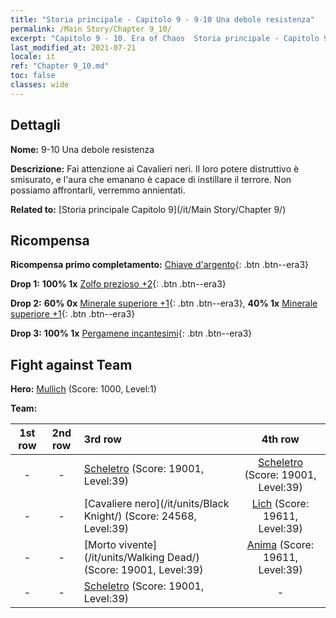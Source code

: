 ```yaml
---
title: "Storia principale - Capitolo 9 - 9-10 Una debole resistenza"
permalink: /Main Story/Chapter 9_10/
excerpt: "Capitolo 9 - 10. Era of Chaos  Storia principale - Capitolo 9_10. 9-10 Una debole resistenza"
last_modified_at: 2021-07-21
locale: it
ref: "Chapter 9_10.md"
toc: false
classes: wide
---
```


## Dettagli

 **Nome:** 9-10 Una debole resistenza

 **Descrizione:** Fai attenzione ai Cavalieri neri. Il loro potere distruttivo è smisurato, e l'aura che emanano è capace di instillare il terrore. Non possiamo affrontarli, verremmo annientati.

 **Related to:** [Storia principale Capitolo 9](/it/Main Story/Chapter 9/)

## Ricompensa

 **Ricompensa primo completamento:** [Chiave d'argento](/ItemsIT/con_693/){: .btn .btn--era3}

 **Drop 1:** **100% 1x** [Zolfo prezioso +2](/ItemsIT/mat_29/){: .btn .btn--era3}

 **Drop 2:** **60% 0x** [Minerale superiore +1](/ItemsIT/mat_19/){: .btn .btn--era3}, **40% 1x** [Minerale superiore +1](/ItemsIT/mat_19/){: .btn .btn--era3}

 **Drop 3:** **100% 1x** [Pergamene incantesimi](/ItemsIT/con_694/){: .btn .btn--era3}


## Fight against Team
 **Hero:** [Mullich](/it/heroes/Mullich/) (Score: 1000, Level:1)

 **Team:**


  | 1st row | 2nd row | 3rd row | 4th row |
  |:----:|:----:|:----|:----:|
  | - | - | [Scheletro](/it/units/Skeleton/) (Score: 19001, Level:39)  | [Scheletro](/it/units/Skeleton/) (Score: 19001, Level:39)  |
  | - | - | [Cavaliere nero](/it/units/Black Knight/) (Score: 24568, Level:39)  | [Lich](/it/units/Lich/) (Score: 19611, Level:39)  |
  | - | - | [Morto vivente](/it/units/Walking Dead/) (Score: 19001, Level:39)  | [Anima](/it/units/Wight/) (Score: 19611, Level:39)  |
  | - | - | [Scheletro](/it/units/Skeleton/) (Score: 19001, Level:39)  | - |


